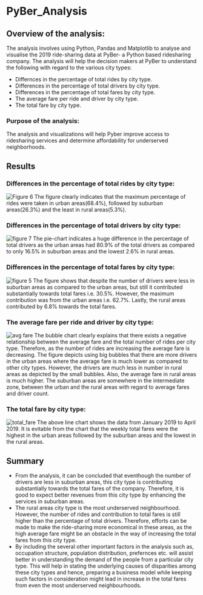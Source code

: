 # PyBer_Analysis

## Overview of the analysis:
The analysis involves using Python, Pandas and Matplotlib to analyse and visualise the 2019 ride-sharing data at PyBer- a Python based ridesharing company. The analysis will help the decision makers at PyBer to understand the following with regard to the various city types:
* Differnces in the percentage of total rides by city type.
* Differences in the percentage of total drivers by city type.
* Differences in the percentage of total fares by city type.
* The average fare per ride and driver by city type.
* The total fare by city type.

### Purpose of the analysis:
The analysis and visualizations will help Pyber improve access to ridesharing services and determine affordability for underserved neighborhoods.


## Results 
### Differences in the percentage of total rides by city type:

![Figure 6](https://user-images.githubusercontent.com/111387025/192870221-26a68248-488f-4a3e-aab6-84b18b376247.png)
The figure clearly indicates that the maximum percentage of rides were taken in urban areas(68.4%), followed by suburban areas(26.3%) and the least in rural areas(5.3%).

### Differences in the percentage of total drivers by city type:

![figure 7](https://user-images.githubusercontent.com/111387025/192871074-1bb681a7-d747-4043-8023-c00d1c120710.png)
The pie-chart indicates a huge difference in the percentage of total drivers as the urban areas had 80.9% of the total drivers as compared to only 16.5% in suburban areas and the lowest 2.6% in rural areas.

### Differences in the percentage of total fares by city type:

![figure 5](https://user-images.githubusercontent.com/111387025/192871861-8efa62e9-b9fc-4db7-a6c8-7ad91b65201e.png)
The figure shows that despite the number of drivers were less in suburban areas as compared to the urban areas, but still it contributed substantially towards total fares i.e. 30.5%. However, the maximum contribution was from the urban areas i.e. 62.7%. Lastly, the rural areas contributed by 6.8% towards the total fares.

### The average fare per ride and driver by city type:

![avg fare](https://user-images.githubusercontent.com/111387025/192873400-83dc5cad-9e14-401d-839b-0bab25b748ba.png)
The bubble chart clearly explains that there exists a negative relationship between the average fare and the total number of rides per city type. Therefore, as the number of rides are increasing the average fare is decreasing.
The figure depicts using big bubbles that there are more drivers in the urban areas where the average fare is much lower as compared to other city types. However, the drivers are much less in number in rural areas as depicted by the small bubbles. Also, the average fare in rural areas is much higher. The suburban areas are somewhere in the intermediate zone, between the urban and the rural areas with regard to average fares and driver count.

### The total fare by city type:

![total_fare](https://user-images.githubusercontent.com/111387025/192906284-797efbbe-6a1f-4e5e-aee5-8258a1dfbd60.png)
The above line chart shows the data from January 2019 to April 2019. It is evitable from the chart that the weekly total fares were the highest in the urban areas followed by the suburban areas and the lowest in the rural areas.

## Summary
* From the analysis, it can be concluded that eventhough the number of drivers are less in suburban areas, this city type is contributing substantially towards the total fares of the company. Therefore, it is good to expect better revenues from this city type by enhancing the services in suburban areas.
* The rural areas city type is the most underserved neighbourhood. However, the number of rides and contribution to total fares is still higher than the percentage of total drivers. Therefore, efforts can be made to make the ride-sharing more economical in these areas, as the high average fare might be an obstacle in the way of increasing the total fares from this city type.
* By including the several other important factors in the analysis such as, occupation structure, population distribution, prefernces etc. will assist better in understanding the demand of the people from a particular city type. This will help in stating the underlying causes of disparities among these city types and hence, preparing a business model while keeping such factors in consideration might lead in increase in the total fares from even the most underserved neighbourhoods.
